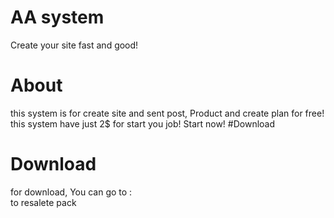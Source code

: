 # AA system
Create your site fast and good!
# About
this system is for create site and sent post, Product and create plan for free!
this system have just 2$ for start you job!
Start now! #Download
# Download
for download, You can go to : 
<br> to resalete pack
